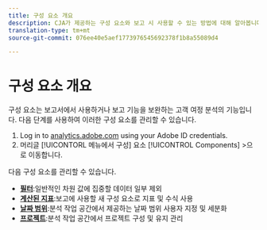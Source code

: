 ```yaml
---
title: 구성 요소 개요
description: CJA가 제공하는 구성 요소와 보고 시 사용할 수 있는 방법에 대해 알아봅니다.
translation-type: tm+mt
source-git-commit: 076ee40e5aef1773976545692378f1b8a55089d4

---
```



# 구성 요소 개요

구성 요소는 보고서에서 사용하거나 보고 기능을 보완하는 고객 여정 분석의 기능입니다. 다음 단계를 사용하여 이러한 구성 요소를 관리할 수 있습니다.

1. Log in to [analytics.adobe.com](https://analytics.adobe.com) using your Adobe ID credentials.
2. 머리글 [!UICONTORL 메뉴에서 구성] 요소 [!UICONTROL Components] >으로 이동합니다.

다음 구성 요소를 관리할 수 있습니다.

* [**필터&#x200B;**](filters/filters-overview.md):일반적인 차원 값에 집중할 데이터 일부 제외
* [**계산된 지표&#x200B;**](calc-metrics/calc-metr-overview.md):보고에 사용할 새 구성 요소로 지표 및 수식 사용
* [**날짜 범위&#x200B;**](date-ranges/overview.md):분석 작업 공간에서 제공하는 날짜 범위 사용자 지정 및 세분화
* [**프로젝트&#x200B;**](projects/overview.md):분석 작업 공간에서 프로젝트 구성 및 유지 관리

